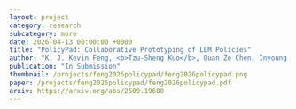 ```yaml
---
layout: project
category: research
subcategory: more
date: 2026-04-13 00:00:00 +0000
title: "PolicyPad: Collaborative Prototyping of LLM Policies"
author: "K. J. Kevin Feng, <b>Tzu-Sheng Kuo</b>, Quan Ze Chen, Inyoung Cheong, Kenneth Holstein, Amy X. Zhang"
publication: "In Submission"
thumbnail: /projects/feng2026policypad/feng2026policypad.png
paper: /projects/feng2026policypad/feng2026policypad.pdf
arxiv: https://arxiv.org/abs/2509.19680
---
```

